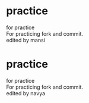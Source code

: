 
# practice<br>
for practice<br>
For practicing fork and commit.<br>
edited by mansi<br>

# practice<br>
for practice<br>
For practicing fork and commit.<br>
edited by navya<br>

